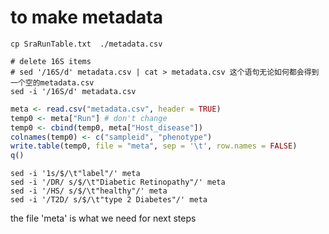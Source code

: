 # to make metadata

```shell
cp SraRunTable.txt  ./metadata.csv
```

```shell
# delete 16S items
# sed '/16S/d' metadata.csv | cat > metadata.csv 这个语句无论如何都会得到一个空的metadata.csv
sed -i '/16S/d' metadata.csv
```

```R
meta <- read.csv("metadata.csv", header = TRUE)
temp0 <- meta["Run"] # don't change
temp0 <- cbind(temp0, meta["Host_disease"])
colnames(temp0) <- c("sampleid", "phenotype")
write.table(temp0, file = "meta", sep = '\t', row.names = FALSE)
q()

```


```shell
sed -i '1s/$/\t"label"/' meta
sed -i '/DR/ s/$/\t"Diabetic Retinopathy"/' meta
sed -i '/HS/ s/$/\t"healthy"/' meta
sed -i '/T2D/ s/$/\t"type 2 Diabetes"/' meta

```
the file 'meta' is what we need for next steps